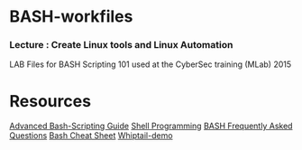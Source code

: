 # BASH-workfiles

### Lecture : Create Linux tools and Linux Automation

LAB Files for BASH Scripting 101 used at the CyberSec training (MLab) 2015


Resources
=========

[Advanced Bash-Scripting Guide](http://www.tldp.org/LDP/abs/html)
[Shell Programming](http://linuxsig.org/files/bash_scripting.html)
[BASH Frequently Asked Questions](http://mywiki.wooledge.org/BashFAQ)
[Bash Cheat Sheet](http://lzone.de/cheat-sheet/Bash)
[Whiptail-demo](https://github.com/JohnTroony/Whiptail-demo)
